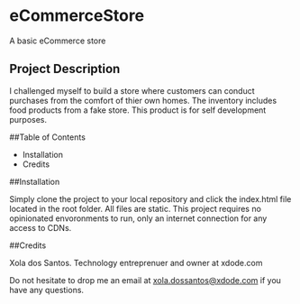 # eCommerceStore
A basic eCommerce store

## Project Description

I challenged myself to build a store where customers can conduct purchases from the comfort of thier own homes. The inventory includes food products from a fake store. This product is for self development purposes. 

##Table of Contents 
* Installation 
* Credits 

##Installation 

Simply clone the project to your local repository and click the index.html file located in the root folder. All files are static. This project requires no opinionated envoronments to run, only an internet connection for any access to CDNs. 


##Credits 

Xola dos Santos. Technology entreprenuer and owner at xdode.com

Do not hesitate to drop me an email at xola.dossantos@xdode.com if you have any questions. 
